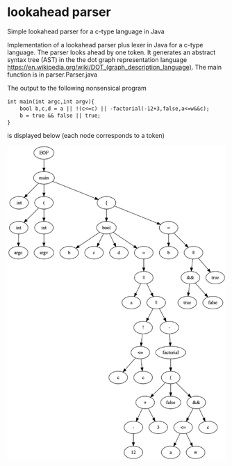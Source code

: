 # lookahead parser

Simple lookahead parser for a c-type language in Java

Implementation of a lookahead parser plus lexer in Java for a c-type language. The parser looks ahead by one token. It generates an abstract syntax tree (AST) in the the dot graph representation language https://en.wikipedia.org/wiki/DOT_(graph_description_language). The main function is in parser.Parser.java

The output to the following nonsensical program
```
int main(int argc,int argv){
    bool b,c,d = a || !(c<=c) || -factorial(-12+3,false,a<=w&&c);
    b = true && false || true;
}
```
is displayed below (each node corresponds to a token)

![tree](tree.png)

